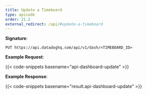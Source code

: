 ```yaml
---
title: Update a Timeboard
type: apicode
order: 21.2
external_redirect: /api/#update-a-timeboard
---
```


**Signature**:

`PUT https://api.datadoghq.com/api/v1/dash/<TIMEBOARD_ID>`

**Example Request**:

{{< code-snippets basename="api-dashboard-update" >}}

**Example Response**:

{{< code-snippets basename="result.api-dashboard-update" >}}

